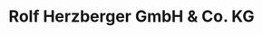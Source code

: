 ---
title: "Rolf Herzberger GmbH & Co. KG"
url: /saarbruecken/rolf-herzberger-gmbh-und-co-kg/
shop: Getränke
---